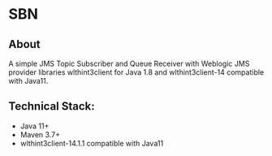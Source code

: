 # SBN

## About

A simple JMS Topic Subscriber and Queue Receiver with Weblogic JMS provider libraries wlthint3client for Java 1.8 and wlthint3client-14 compatible with Java11. 

## Technical Stack:

- Java 11+
- Maven 3.7+
- wlthint3client-14.1.1 compatible with Java11



